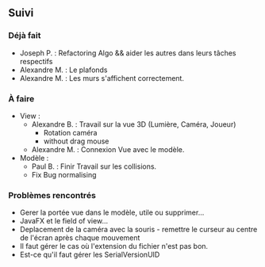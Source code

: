 ## Suivi
### Déjà fait
   * Joseph P. : Refactoring Algo && aider les autres dans leurs tâches respectifs
   * Alexandre M. : Le plafonds
   * Alexandre M. : Les murs s'affichent correctement.

### À faire
 - View :
   * Alexandre B. : Travail sur la vue 3D (Lumière, Caméra, Joueur)
      - Rotation caméra
      - without drag mouse
   * Alexandre M. : Connexion Vue avec le modèle.
 - Modèle :
   * Paul B. : Finir Travail sur les collisions.
   * Fix Bug normalising

### Problèmes rencontrés
 * Gerer la portée vue dans le modèle, utile ou supprimer...
 * JavaFX et le field of view...
 * Deplacement de la caméra avec la souris - remettre le curseur au centre de l'écran après chaque mouvement
 * Il faut gérer le cas où l'extension du fichier n'est pas bon.
 * Est-ce qu'il faut gérer les SerialVersionUID
